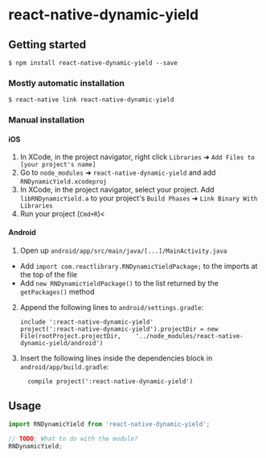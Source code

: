 
# react-native-dynamic-yield

## Getting started

`$ npm install react-native-dynamic-yield --save`

### Mostly automatic installation

`$ react-native link react-native-dynamic-yield`

### Manual installation


#### iOS

1. In XCode, in the project navigator, right click `Libraries` ➜ `Add Files to [your project's name]`
2. Go to `node_modules` ➜ `react-native-dynamic-yield` and add `RNDynamicYield.xcodeproj`
3. In XCode, in the project navigator, select your project. Add `libRNDynamicYield.a` to your project's `Build Phases` ➜ `Link Binary With Libraries`
4. Run your project (`Cmd+R`)<

#### Android

1. Open up `android/app/src/main/java/[...]/MainActivity.java`
  - Add `import com.reactlibrary.RNDynamicYieldPackage;` to the imports at the top of the file
  - Add `new RNDynamicYieldPackage()` to the list returned by the `getPackages()` method
2. Append the following lines to `android/settings.gradle`:
  	```
  	include ':react-native-dynamic-yield'
  	project(':react-native-dynamic-yield').projectDir = new File(rootProject.projectDir, 	'../node_modules/react-native-dynamic-yield/android')
  	```
3. Insert the following lines inside the dependencies block in `android/app/build.gradle`:
  	```
      compile project(':react-native-dynamic-yield')
  	```

## Usage
```javascript
import RNDynamicYield from 'react-native-dynamic-yield';

// TODO: What to do with the module?
RNDynamicYield;
```
  
